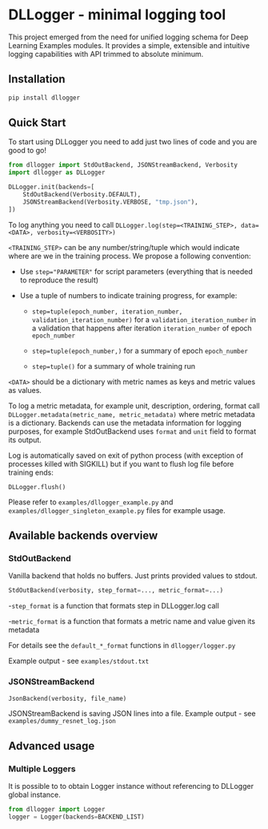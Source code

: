 # DLLogger - minimal logging tool

This project emerged from the need for unified logging schema for Deep Learning Examples modules. It provides a simple, extensible and intuitive logging capabilities with API trimmed to absolute minimum.

## Installation
```bash
pip install dllogger
```

## Quick Start

To start using DLLogger you need to add just two lines of code and you are good to go!
```python
from dllogger import StdOutBackend, JSONStreamBackend, Verbosity
import dllogger as DLLogger

DLLogger.init(backends=[
    StdOutBackend(Verbosity.DEFAULT),
    JSONStreamBackend(Verbosity.VERBOSE, "tmp.json"),
])
```

To log anything you need to call `DLLogger.log(step=<TRAINING_STEP>, data=<DATA>, verbosity=<VERBOSITY>)`

`<TRAINING_STEP>` can be any number/string/tuple which would indicate where are we in the training process.
We propose a following convention:


- Use `step="PARAMETER"` for script parameters (everything that is needed to reproduce the result)

- Use a tuple of numbers to indicate training progress, for example:

  - `step=tuple(epoch_number, iteration_number, validation_iteration_number)` for a `validation_iteration_number` in a validation that happens after iteration `iteration_number` of epoch `epoch_number`

  - `step=tuple(epoch_number,)` for a summary of epoch `epoch_number`

  - `step=tuple()` for a summary of whole training run

`<DATA>` should be a dictionary with metric names as keys and metric values as values.

To log a metric metadata, for example unit, description, ordering, format call `DLLogger.metadata(metric_name, metric_metadata)` where metric metadata is a dictionary. Backends can use the metadata information
for logging purposes, for example StdOutBackend uses `format` and `unit` field to format its output.

Log is automatically saved on exit of python process (with exception of processes killed with SIGKILL) but if you want to flush log file before training ends:
```
DLLogger.flush()
```

Please refer to `examples/dllogger_example.py` and `examples/dllogger_singleton_example.py` files for example usage.

## Available backends overview

### StdOutBackend
Vanilla backend that holds no buffers. Just prints provided values to stdout.

```python
StdOutBackend(verbosity, step_format=..., metric_format=...)
```

-`step_format` is a function that formats step in DLLogger.log call

-`metric_format` is a function that formats a metric name and value given its metadata

For details see the `default_*_format` functions in `dllogger/logger.py`

Example output - see `examples/stdout.txt`

### JSONStreamBackend
```python
JsonBackend(verbosity, file_name)
```

JSONStreamBackend is saving JSON lines into a file. Example output - see `examples/dummy_resnet_log.json`

## Advanced usage

### Multiple Loggers
It is possible to to obtain Logger instance without referencing to DLLogger global instance.
```python
from dllogger import Logger
logger = Logger(backends=BACKEND_LIST)
```

